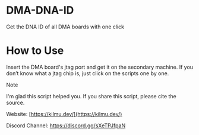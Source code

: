 # DMA-DNA-ID
Get the DNA ID of all DMA boards with one click

# How to Use
Insert the DMA board's jtag port and get it on the secondary machine.
If you don’t know what a jtag chip is, just click on the scripts one by one.

> [!NOTE]
>
> I'm glad this script helped you. If you share this script, please cite the source.

Website: [https://kilmu.dev/](https://kilmu.dev/)

Discord Channel: https://discord.gg/sXeTPJfpaN
